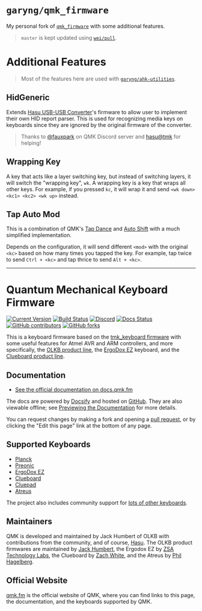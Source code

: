 # `garyng/qmk_firmware`

My personal fork of [`qmk_firmware`](https://github.com/qmk/qmk_firmware) with some additional features.

> `master` is kept updated using [`wei/pull`](https://github.com/wei/pull).

# Additional Features

> Most of the features here are used with [`garyng/ahk-utilities`](https://github.com/garyng/ahk-utilities).

## HidGeneric

Extends [Hasu USB-USB Converter](https://geekhack.org/index.php?topic=69169.0)'s firmware to allow user to implement their own HID report parser. This is used for recognizing media keys on keyboards since they are ignored by the original firmware of the converter.

> Thanks to [@fauxpark](https://github.com/fauxpark) on QMK Discord server and [hasu@tmk](https://github.com/tmk) for helping!

## Wrapping Key

A key that acts like a layer switching key, but instead of switching layers, it will switch the "wrapping key", `wk`. A wrapping key is a key that wraps all other keys. For example, if you pressed `kc`, it will wrap it and send `<wk down> <kc1> <kc2> <wk up>` instead.

## Tap Auto Mod

This is a combination of QMK's [Tap Dance](https://beta.docs.qmk.fm/using-qmk/software-features/feature_tap_dance) and [Auto Shift](https://beta.docs.qmk.fm/using-qmk/software-features/feature_auto_shift) with a much simplified implementation.

Depends on the configuration, it will send different `<mod>` with the original `<kc>` based on how many times you tapped the key. For example, tap twice to send `Ctrl + <kc>` and tap thrice to send `Alt + <kc>`.

---

# Quantum Mechanical Keyboard Firmware

[![Current Version](https://img.shields.io/github/tag/qmk/qmk_firmware.svg)](https://github.com/qmk/qmk_firmware/tags)
[![Build Status](https://travis-ci.org/qmk/qmk_firmware.svg?branch=master)](https://travis-ci.org/qmk/qmk_firmware)
[![Discord](https://img.shields.io/discord/440868230475677696.svg)](https://discord.gg/Uq7gcHh)
[![Docs Status](https://img.shields.io/badge/docs-ready-orange.svg)](https://docs.qmk.fm)
[![GitHub contributors](https://img.shields.io/github/contributors/qmk/qmk_firmware.svg)](https://github.com/qmk/qmk_firmware/pulse/monthly)
[![GitHub forks](https://img.shields.io/github/forks/qmk/qmk_firmware.svg?style=social&label=Fork)](https://github.com/qmk/qmk_firmware/)

This is a keyboard firmware based on the [tmk\_keyboard firmware](https://github.com/tmk/tmk_keyboard) with some useful features for Atmel AVR and ARM controllers, and more specifically, the [OLKB product line](https://olkb.com), the [ErgoDox EZ](https://ergodox-ez.com) keyboard, and the [Clueboard product line](https://clueboard.co).

## Documentation

* [See the official documentation on docs.qmk.fm](https://docs.qmk.fm)

The docs are powered by [Docsify](https://docsify.js.org/) and hosted on [GitHub](/docs/). They are also viewable offline; see [Previewing the Documentation](https://docs.qmk.fm/#/contributing?id=previewing-the-documentation) for more details.

You can request changes by making a fork and opening a [pull request](https://github.com/qmk/qmk_firmware/pulls), or by clicking the "Edit this page" link at the bottom of any page.

## Supported Keyboards

* [Planck](/keyboards/planck/)
* [Preonic](/keyboards/preonic/)
* [ErgoDox EZ](/keyboards/ergodox_ez/)
* [Clueboard](/keyboards/clueboard/)
* [Cluepad](/keyboards/clueboard/17/)
* [Atreus](/keyboards/atreus/)

The project also includes community support for [lots of other keyboards](/keyboards/).

## Maintainers

QMK is developed and maintained by Jack Humbert of OLKB with contributions from the community, and of course, [Hasu](https://github.com/tmk). The OLKB product firmwares are maintained by [Jack Humbert](https://github.com/jackhumbert), the Ergodox EZ by [ZSA Technology Labs](https://github.com/zsa), the Clueboard by [Zach White](https://github.com/skullydazed), and the Atreus by [Phil Hagelberg](https://github.com/technomancy).

## Official Website

[qmk.fm](https://qmk.fm) is the official website of QMK, where you can find links to this page, the documentation, and the keyboards supported by QMK.
